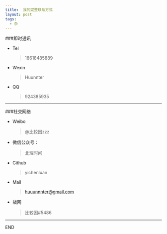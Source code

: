 ```yaml
---
title:  我的完整联系方式
layout: post
tags:
  - 杂
---
```


###即时通讯

- Tel
	
	>18618485889

- Wexin

	>Huunnter

- QQ

	>924385935
	
	

---

###社交网络

- Weibo

	>@比较困zzz
	
- 微信公众号：

	>北理时间
	
- Github

	>yichenluan
	
- Mail

	>huuunnnter@gmail.com
	
- 战网

	>比较困#5486
	

---
END
